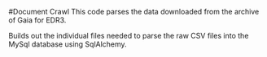 #Document Crawl
This code parses the data downloaded from the archive of Gaia for EDR3.

Builds out the individual files needed to parse the raw CSV files into the MySql database using SqlAlchemy.